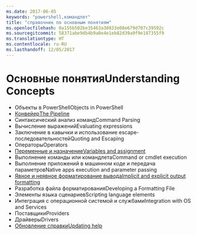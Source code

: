 ```yaml
---
ms.date: 2017-06-05
keywords: "powershell,командлет"
title: "справочник по основным понятиям"
ms.openlocfilehash: 0a155b502be35463a30833e08e679d707c39592c
ms.sourcegitcommit: 58371abe9db4b9a0e4e1eb82d39a9f9e187355f9
ms.translationtype: HT
ms.contentlocale: ru-RU
ms.lasthandoff: 12/05/2017
---
```

# <a name="understanding-concepts"></a><span data-ttu-id="39cc0-103">Основные понятия</span><span class="sxs-lookup"><span data-stu-id="39cc0-103">Understanding Concepts</span></span>

*  <span data-ttu-id="39cc0-104">Объекты в PowerShell</span><span class="sxs-lookup"><span data-stu-id="39cc0-104">Objects in PowerShell</span></span>  
*  [<span data-ttu-id="39cc0-105">Конвейер</span><span class="sxs-lookup"><span data-stu-id="39cc0-105">The Pipeline</span></span>](./fundamental/understanding-the-windows-powershell-pipeline.md)
*  <span data-ttu-id="39cc0-106">Синтаксический анализ команд</span><span class="sxs-lookup"><span data-stu-id="39cc0-106">Command Parsing</span></span>
*  <span data-ttu-id="39cc0-107">Вычисление выражений</span><span class="sxs-lookup"><span data-stu-id="39cc0-107">Evaluating expressions</span></span>
*  <span data-ttu-id="39cc0-108">Заключение в кавычки и использование escape-последовательностей</span><span class="sxs-lookup"><span data-stu-id="39cc0-108">Quoting and Escaping</span></span>
*  <span data-ttu-id="39cc0-109">Операторы</span><span class="sxs-lookup"><span data-stu-id="39cc0-109">Operators</span></span>
*  [<span data-ttu-id="39cc0-110">Переменные и назначение</span><span class="sxs-lookup"><span data-stu-id="39cc0-110">Variables and assignment</span></span>](./fundamental/using-variables-to-store-objects.md)
*  <span data-ttu-id="39cc0-111">Выполнение команды или командлета</span><span class="sxs-lookup"><span data-stu-id="39cc0-111">Command or cmdlet execution</span></span>
*  <span data-ttu-id="39cc0-112">Выполнение приложений в машинном коде и передача параметров</span><span class="sxs-lookup"><span data-stu-id="39cc0-112">Native apps execution and parameter passing</span></span>
*  [<span data-ttu-id="39cc0-113">Явное и неявное форматирование вывода</span><span class="sxs-lookup"><span data-stu-id="39cc0-113">Implicit and explicit output formatting</span></span>](./cookbooks/using-format-commands-to-change-output-view.md)
*  <span data-ttu-id="39cc0-114">Разработка файла форматирования</span><span class="sxs-lookup"><span data-stu-id="39cc0-114">Developing a Formatting File</span></span>
*  <span data-ttu-id="39cc0-115">Элементы языка сценариев</span><span class="sxs-lookup"><span data-stu-id="39cc0-115">Scripting language elements</span></span>
*  <span data-ttu-id="39cc0-116">Интеграция с операционной системой и службами</span><span class="sxs-lookup"><span data-stu-id="39cc0-116">Integration with OS and Services</span></span>
*  <span data-ttu-id="39cc0-117">Поставщики</span><span class="sxs-lookup"><span data-stu-id="39cc0-117">Providers</span></span>
*  <span data-ttu-id="39cc0-118">Драйверы</span><span class="sxs-lookup"><span data-stu-id="39cc0-118">Drivers</span></span>
*  [<span data-ttu-id="39cc0-119">Обновление справки</span><span class="sxs-lookup"><span data-stu-id="39cc0-119">Updating help</span></span>](/powershell/module/Microsoft.PowerShell.Core/Update-Help)

